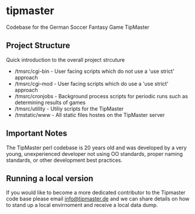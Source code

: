 # tipmaster
Codebase for the German Soccer Fantasy Game TipMaster

## Project Structure
Quick introduction to the overall project strcuture
* /tmsrc/cgi-bin - User facing scripts which do not use a 'use strict' approach
* /tmsrc/cgi-mod - User facing scripts which do  use a 'use strict' approach
* /tmsrc/cronjobs - Background process scripts for periodic runs such as determining results of games
* /tmsrc/utility - Utiliy scripts for the TipMaster
* /tmstatic/www - All static files hostes on the TipMaster server

## Important Notes
The TipMaster perl codebase is 20 years old and was developed by a very young, unexperienced developer not using OO standards, proper naming standards, or other development best practices.

## Running a local version
If you would like to become a more dedicated contributor to the Tipmaster code base please email info@tipmaster.de and we can share details on how to stand up a local envirnoment and receive a local data dump.
